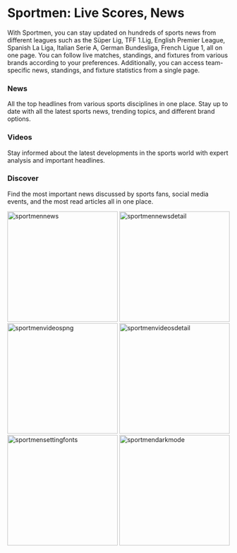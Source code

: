 # Sportmen: Live Scores, News

With Sportmen, you can stay updated on hundreds of sports news from different leagues such as the Süper Lig, TFF 1.Lig, English Premier League, Spanish La Liga, Italian Serie A, German Bundesliga, French Ligue 1, all on one page. You can follow live matches, standings, and fixtures from various brands according to your preferences. Additionally, you can access team-specific news, standings, and fixture statistics from a single page.

### News
All the top headlines from various sports disciplines in one place. Stay up to date with all the latest sports news, trending topics, and different brand options.

### Videos
Stay informed about the latest developments in the sports world with expert analysis and important headlines.

### Discover
Find the most important news discussed by sports fans, social media events, and the most read articles all in one place.


<img src="https://github.com/IremSever/Sportmen/assets/99093113/86056ae2-5345-4a3f-925b-82dfb0f9a977" alt="sportmennews" width="250"/>
<img src="https://github.com/IremSever/Sportmen/assets/99093113/d4bcd3ce-b706-45d7-b41f-80f9dc69a9ed" alt="sportmennewsdetail" width="250"/>
<img src="https://github.com/IremSever/Sportmen/assets/99093113/11b6d9ba-b88b-4d6e-9408-103584d500af" alt="sportmenvideospng" width="250"/>
<img src="https://github.com/IremSever/Sportmen/assets/99093113/2ec661f4-0b8c-4a3b-8bc9-3b75fb70c0b7" alt="sportmenvideosdetail" width="250"/>
<img src="https://github.com/IremSever/Sportmen/assets/99093113/a46e64d1-0255-4bc8-98e0-adffaa7bdb47" alt="sportmensettingfonts" width="250"/>
<img src="https://github.com/IremSever/Sportmen/assets/99093113/8635c95b-a303-4b63-91f3-5fbe139f3341" alt="sportmendarkmode" width="250"/>

